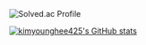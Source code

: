 
  <img src="http://mazassumnida.wtf/api/v2/generate_badge?boj=doctorsean" alt="Solved.ac Profile" />


[![kimyounghee425's GitHub stats](https://github-readme-stats.vercel.app/api?username=kimyounghee425)](https://github.com/kimyounghee425/github-readme-stats)
